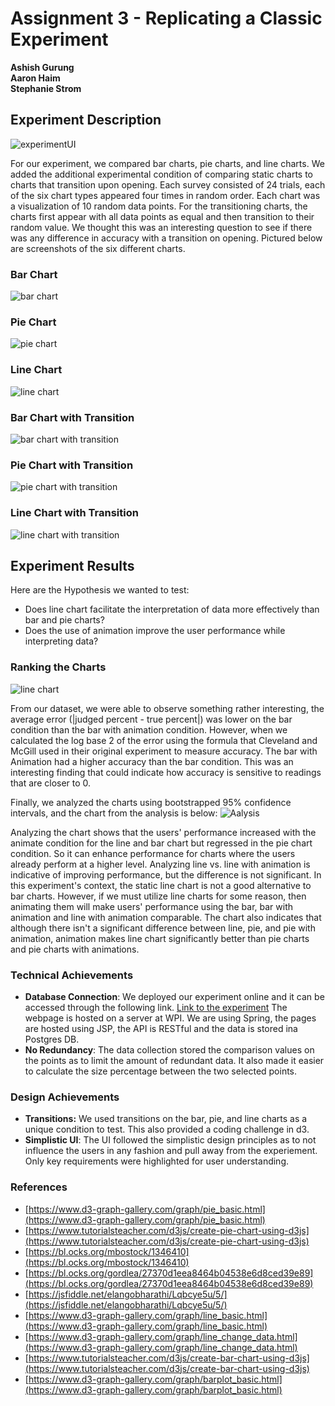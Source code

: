 Assignment 3 - Replicating a Classic Experiment  
===

**Ashish Gurung<br>
Aaron Haim<br>
Stephanie Strom<br>**

Experiment Description
---

![experimentUI](img/expermintUI.png)

For our experiment, we compared bar charts, pie charts, and line charts. We added the additional experimental condition of comparing static charts to charts that transition upon opening. Each survey consisted of 24 trials, each of the six chart types appeared four times in random order. Each chart was a visualization of 10 random data points. For the transitioning charts, the charts first appear with all data points as equal and then transition to their random value. We thought this was an interesting question to see if there was any difference in accuracy with a transition on opening. Pictured below are screenshots of the six different charts.

### Bar Chart
![bar chart](img/bar.png)
### Pie Chart
![pie chart](img/pie.png)
### Line Chart
![line chart](img/line.png)
### Bar Chart with Transition
![bar chart with transition](img/bar_ani.png)
### Pie Chart with Transition
![pie chart with transition](img/pie_ani.png)
### Line Chart with Transition
![line chart with transition](img/line_ani.png)

Experiment Results
---
 Here are the Hypothesis we wanted to test:
  * Does line chart facilitate the interpretation of data more effectively than bar and pie charts?
  * Does the use of animation improve the user performance while interpreting data?

### Ranking the Charts
![line chart](img/summary_ranking.png)


From our dataset, we were able to observe something rather interesting, the average error (|judged percent - true percent|) was lower on the bar condition than the bar with animation condition. However, when we calculated the log base 2 of the error using the formula that Cleveland and McGill used in their original experiment to measure accuracy. The bar with Animation had a higher accuracy than the bar condition. This was an interesting finding that could indicate how accuracy is sensitive to readings that are closer to 0. 

Finally, we analyzed the charts using bootstrapped 95\% confidence intervals, and the chart from the analysis is below:
![Aalysis](img/confidenceintervals.png)


Analyzing the chart shows that the users' performance increased with the animate condition for the line and bar chart but regressed in the pie chart condition. So it can enhance performance for charts where the users already perform at a higher level. Analyzing line vs. line with animation is indicative of improving performance, but the difference is not significant. In this experiment's context, the static line chart is not a good alternative to bar charts. However, if we must utilize line charts for some reason, then animating them will make users' performance using the bar, bar with animation and line with animation comparable. The chart also indicates that although there isn't a significant difference between line, pie, and pie with animation, animation makes line chart significantly better than pie charts and pie charts with animations.


### Technical Achievements
- **Database Connection**: We deployed our experiment online and it can be accessed through the following link.
[Link to the experiment](https://internal.assistments.org/LiveChart/experimentindex)
The webpage is hosted on a server at WPI. 
We are using Spring, the pages are hosted using JSP, the API is RESTful and the data is stored ina Postgres DB.
- **No Redundancy**: The data collection stored the comparison values on the points as to limit the amount of redundant data. It also made it easier to calculate the size percentage between the two selected points.


### Design Achievements
- **Transitions:** We used transitions on the bar, pie, and line charts as a unique condition to test. This also provided a coding challenge in d3.
- **Simplistic UI**: The UI followed the simplistic design principles as to not influence the users in any fashion and pull away from the experiement. Only key requirements were highlighted for user understanding.

### References
- [https://www.d3-graph-gallery.com/graph/pie_basic.html](https://www.d3-graph-gallery.com/graph/pie_basic.html)
- [https://www.tutorialsteacher.com/d3js/create-pie-chart-using-d3js](https://www.tutorialsteacher.com/d3js/create-pie-chart-using-d3js)
- [https://bl.ocks.org/mbostock/1346410](https://bl.ocks.org/mbostock/1346410)
- [https://bl.ocks.org/gordlea/27370d1eea8464b04538e6d8ced39e89](https://bl.ocks.org/gordlea/27370d1eea8464b04538e6d8ced39e89)
- [https://jsfiddle.net/elangobharathi/Lqbcye5u/5/](https://jsfiddle.net/elangobharathi/Lqbcye5u/5/)
- [https://www.d3-graph-gallery.com/graph/line_basic.html](https://www.d3-graph-gallery.com/graph/line_basic.html)
- [https://www.d3-graph-gallery.com/graph/line_change_data.html](https://www.d3-graph-gallery.com/graph/line_change_data.html)
- [https://www.tutorialsteacher.com/d3js/create-bar-chart-using-d3js](https://www.tutorialsteacher.com/d3js/create-bar-chart-using-d3js)
- [https://www.d3-graph-gallery.com/graph/barplot_basic.html](https://www.d3-graph-gallery.com/graph/barplot_basic.html)
